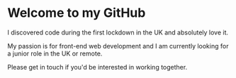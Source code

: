 # Welcome to my GitHub

I discovered code during the first lockdown in the UK and absolutely love it.

My passion is for front-end web development and I am currently looking for a junior role in the UK or remote.

Please get in touch if you'd be interested in working together.
